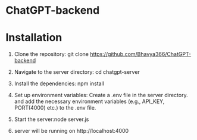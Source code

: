﻿# ChatGPT-backend
# Installation
1. Clone the repository:
                         git clone https://github.com/Bhavya366/ChatGPT-backend
2. Navigate to the server directory:
     cd chatgpt-server
3. Install the dependencies:
     npm install
   
5. Set up environment variables:
     Create a .env file in the server directory.
     and add the necessary environment variables (e.g., API_KEY, PORT(4000) etc.) to the .env file.
6. Start the server:node server.js
7. server will be running on http://localhost:4000
